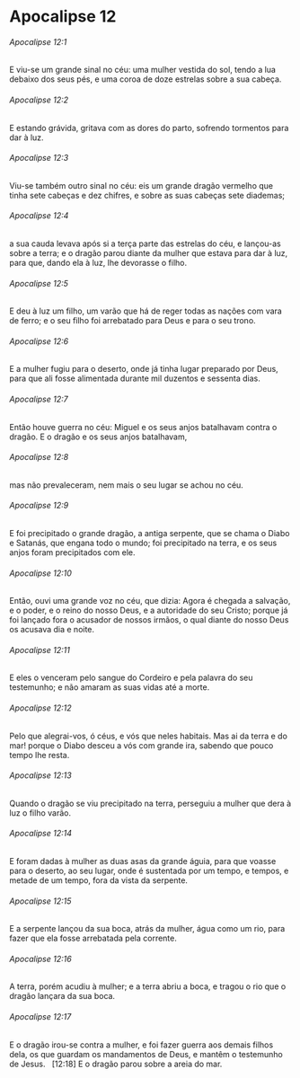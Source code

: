 # Apocalipse 12

###### Apocalipse 12:1

E viu-se um grande sinal no céu: uma mulher vestida do sol, tendo a lua debaixo dos seus pés, e uma coroa de doze estrelas sobre a sua cabeça.

###### Apocalipse 12:2

E estando grávida, gritava com as dores do parto, sofrendo tormentos para dar à luz.

###### Apocalipse 12:3

Viu-se também outro sinal no céu: eis um grande dragão vermelho que tinha sete cabeças e dez chifres, e sobre as suas cabeças sete diademas;

###### Apocalipse 12:4

a sua cauda levava após si a terça parte das estrelas do céu, e lançou-as sobre a terra; e o dragão parou diante da mulher que estava para dar à luz, para que, dando ela à luz, lhe devorasse o filho.

###### Apocalipse 12:5

E deu à luz um filho, um varão que há de reger todas as nações com vara de ferro; e o seu filho foi arrebatado para Deus e para o seu trono.

###### Apocalipse 12:6

E a mulher fugiu para o deserto, onde já tinha lugar preparado por Deus, para que ali fosse alimentada durante mil duzentos e sessenta dias.

###### Apocalipse 12:7

Então houve guerra no céu: Miguel e os seus anjos batalhavam contra o dragão. E o dragão e os seus anjos batalhavam,

###### Apocalipse 12:8

mas não prevaleceram, nem mais o seu lugar se achou no céu.

###### Apocalipse 12:9

E foi precipitado o grande dragão, a antiga serpente, que se chama o Diabo e Satanás, que engana todo o mundo; foi precipitado na terra, e os seus anjos foram precipitados com ele.

###### Apocalipse 12:10

Então, ouvi uma grande voz no céu, que dizia: Agora é chegada a salvação, e o poder, e o reino do nosso Deus, e a autoridade do seu Cristo; porque já foi lançado fora o acusador de nossos irmãos, o qual diante do nosso Deus os acusava dia e noite.

###### Apocalipse 12:11

E eles o venceram pelo sangue do Cordeiro e pela palavra do seu testemunho; e não amaram as suas vidas até a morte.

###### Apocalipse 12:12

Pelo que alegrai-vos, ó céus, e vós que neles habitais. Mas ai da terra e do mar! porque o Diabo desceu a vós com grande ira, sabendo que pouco tempo lhe resta.

###### Apocalipse 12:13

Quando o dragão se viu precipitado na terra, perseguiu a mulher que dera à luz o filho varão.

###### Apocalipse 12:14

E foram dadas à mulher as duas asas da grande águia, para que voasse para o deserto, ao seu lugar, onde é sustentada por um tempo, e tempos, e metade de um tempo, fora da vista da serpente.

###### Apocalipse 12:15

E a serpente lançou da sua boca, atrás da mulher, água como um rio, para fazer que ela fosse arrebatada pela corrente.

###### Apocalipse 12:16

A terra, porém acudiu à mulher; e a terra abriu a boca, e tragou o rio que o dragão lançara da sua boca.

###### Apocalipse 12:17

E o dragão irou-se contra a mulher, e foi fazer guerra aos demais filhos dela, os que guardam os mandamentos de Deus, e mantêm o testemunho de Jesus.   [12:18] E o dragão parou sobre a areia do mar.

